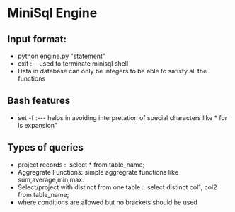 # MiniSql Engine 

## Input format:
* python engine.py "statement"
* exit :-- used to terminate minisql shell
* Data in database can only be integers to be able to satisfy all the functions

## Bash features
* set -f  :--- helps in avoiding interpretation of special characters like * for ls expansion"


## Types of queries

* project records​ : ​ select * from table_name;
* Aggregrate Functions: simple aggregrate functions like sum,average,min,max.
* Select/project with distinct from one table​ : ​ select distinct col1, col2 from table_name;
* where conditions are allowed but no brackets should be used